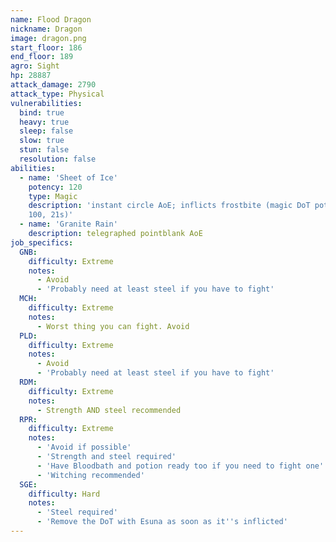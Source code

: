 ```yaml
---
name: Flood Dragon
nickname: Dragon
image: dragon.png
start_floor: 186
end_floor: 189
agro: Sight
hp: 28887
attack_damage: 2790
attack_type: Physical
vulnerabilities:
  bind: true
  heavy: true
  sleep: false
  slow: true
  stun: false
  resolution: false
abilities:
  - name: 'Sheet of Ice'
    potency: 120
    type: Magic
    description: 'instant circle AoE; inflicts frostbite (magic DoT potency
    100, 21s)'
  - name: 'Granite Rain'
    description: telegraphed pointblank AoE
job_specifics:
  GNB:
    difficulty: Extreme
    notes:
      - Avoid
      - 'Probably need at least steel if you have to fight'
  MCH:
    difficulty: Extreme
    notes:
      - Worst thing you can fight. Avoid
  PLD:
    difficulty: Extreme
    notes:
      - Avoid
      - 'Probably need at least steel if you have to fight'
  RDM:
    difficulty: Extreme
    notes:
      - Strength AND steel recommended
  RPR:
    difficulty: Extreme
    notes:
      - 'Avoid if possible'
      - 'Strength and steel required'
      - 'Have Bloodbath and potion ready too if you need to fight one'
      - 'Witching recommended'
  SGE:
    difficulty: Hard
    notes:
      - 'Steel required'
      - 'Remove the DoT with Esuna as soon as it''s inflicted'
---
```

